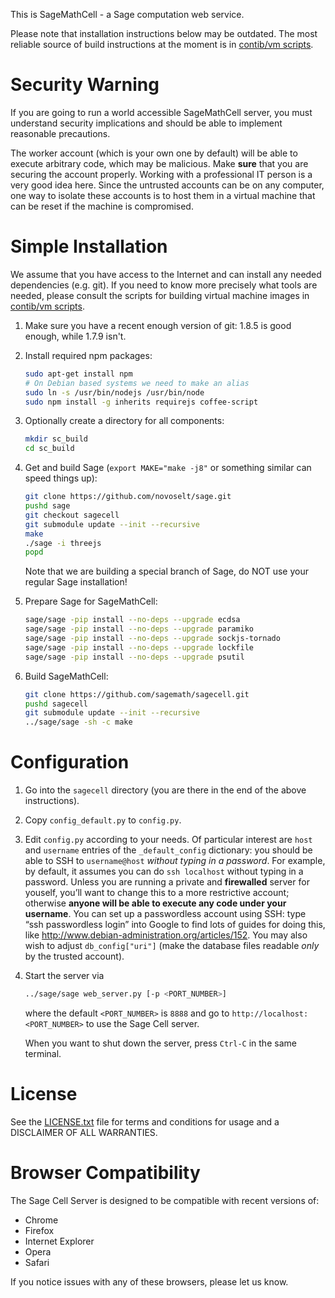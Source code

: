 This is SageMathCell - a Sage computation web service.

Please note that installation instructions below may be outdated. The most reliable source of build instructions at the moment is in [contib/vm scripts](contrib/vm).


# Security Warning

If you are going to run a world accessible SageMathCell server, you must understand security implications and should be able to implement reasonable precautions.

The worker account (which is your own one by default) will be able to execute arbitrary code, which may be malicious. Make **sure** that you are securing the account properly. Working with a professional IT person is a very good idea here. Since the untrusted accounts can be on any computer, one way to isolate these accounts is to host them in a virtual machine that can be reset if the machine is compromised.


# Simple Installation

We assume that you have access to the Internet and can install any needed dependencies (e.g. git). If you need to know more precisely what tools are needed, please consult the scripts for building virtual machine images in [contib/vm scripts](contrib/vm).

1.  Make sure you have a recent enough version of git: 1.8.5 is good enough, while 1.7.9 isn't.
2.  Install required npm packages:

    ```bash
    sudo apt-get install npm
    # On Debian based systems we need to make an alias
    sudo ln -s /usr/bin/nodejs /usr/bin/node
    sudo npm install -g inherits requirejs coffee-script
    ```

3.  Optionally create a directory for all components:

    ```bash
    mkdir sc_build
    cd sc_build
    ```

4.  Get and build Sage (`export MAKE="make -j8"` or something similar can speed things up):

    ```bash
    git clone https://github.com/novoselt/sage.git
    pushd sage
    git checkout sagecell
    git submodule update --init --recursive
    make
    ./sage -i threejs
    popd
    ```

    Note that we are building a special branch of Sage, do NOT use your regular Sage installation!
    
5.  Prepare Sage for SageMathCell:

    ```bash
    sage/sage -pip install --no-deps --upgrade ecdsa
    sage/sage -pip install --no-deps --upgrade paramiko
    sage/sage -pip install --no-deps --upgrade sockjs-tornado
    sage/sage -pip install --no-deps --upgrade lockfile
    sage/sage -pip install --no-deps --upgrade psutil
    ```
6.  Build SageMathCell:

    ```bash
    git clone https://github.com/sagemath/sagecell.git
    pushd sagecell
    git submodule update --init --recursive
    ../sage/sage -sh -c make
    ```


# Configuration

1.  Go into the `sagecell` directory (you are there in the end of the above instructions).
2.  Copy `config_default.py` to `config.py`.
3.  Edit `config.py` according to your needs. Of particular interest are `host` and `username` entries of the `_default_config` dictionary: you should be able to SSH to `username@host` *without typing in a password*. For example, by default, it assumes you can do `ssh localhost` without typing in a password. Unless you are running a private and **firewalled** server for youself, you’ll want to change this to a more restrictive account; otherwise **anyone will be able to execute any code under your username**. You can set up a passwordless account using SSH: type “ssh passwordless login” into Google to find lots of guides for doing this, like http://www.debian-administration.org/articles/152. You may also wish to adjust `db_config["uri"]` (make the database files readable *only* by the trusted account).
4.  Start the server via

    ```bash
    ../sage/sage web_server.py [-p <PORT_NUMBER>]
    ```

    where the default `<PORT_NUMBER>` is `8888` and go to `http://localhost:<PORT_NUMBER>` to use the Sage Cell server.

    When you want to shut down the server, press `Ctrl-C` in the same terminal.


# License

See the [LICENSE.txt](LICENSE.txt) file for terms and conditions for usage and a
DISCLAIMER OF ALL WARRANTIES.

# Browser Compatibility

The Sage Cell Server is designed to be compatible with recent versions of:

* Chrome
* Firefox
* Internet Explorer
* Opera
* Safari

If you notice issues with any of these browsers, please let us know.
